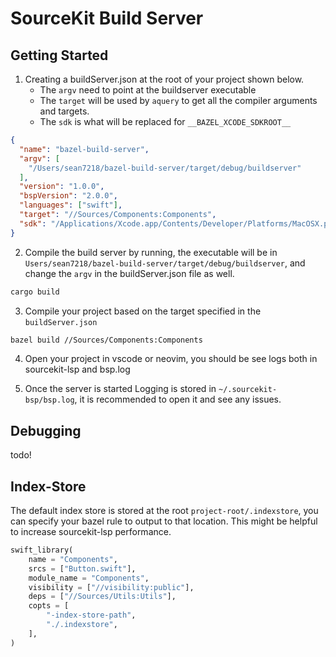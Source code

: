 # SourceKit Build Server

## Getting Started

1. Creating a buildServer.json at the root of your project shown below. 
    - The `argv` need to point at the buildserver executable
    - The `target` will be used by `aquery` to get all the compiler arguments and targets. 
    - The `sdk` is what will be replaced for `__BAZEL_XCODE_SDKROOT__`

```json
{
  "name": "bazel-build-server",
  "argv": [
    "/Users/sean7218/bazel-build-server/target/debug/buildserver"
  ],
  "version": "1.0.0",  
  "bspVersion": "2.0.0",
  "languages": ["swift"],
  "target": "//Sources/Components:Components",
  "sdk": "/Applications/Xcode.app/Contents/Developer/Platforms/MacOSX.platform/Developer/SDKs/MacOSX.sdk"
}
```

2. Compile the build server by running, the executable will be in `Users/sean7218/bazel-build-server/target/debug/buildserver`, 
and change the `argv` in the buildServer.json file as well. 

```bash
cargo build
```

3. Compile your project based on the target specified in the `buildServer.json`

```bash
bazel build //Sources/Components:Components
```

4. Open your project in vscode or neovim, you should be see logs both in sourcekit-lsp and bsp.log

5. Once the server is started Logging is stored in `~/.sourcekit-bsp/bsp.log`, it is recommended to open it and see any issues.

## Debugging

todo!

## Index-Store

The default index store is stored at the root `project-root/.indexstore`, you can specify your bazel rule to output to that location.
This might be helpful to increase sourcekit-lsp performance. 

```python
swift_library(
    name = "Components",
    srcs = ["Button.swift"],
    module_name = "Components",
    visibility = ["//visibility:public"],
    deps = ["//Sources/Utils:Utils"],
    copts = [
        "-index-store-path",
        "./.indexstore",
    ],
)
```





